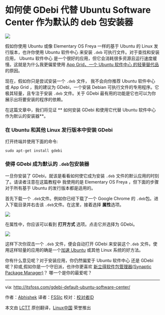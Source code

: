 如何使 GDebi 代替 Ubuntu Software Center 作为默认的 deb 包安装器
================================================================================
![](http://itsfoss.itsfoss.netdna-cdn.com/wp-content/uploads/2015/02/Make_GDebi_Default.jpeg)

假如你使用 Ubuntu 或像 Elementary OS Freya 一样的基于 Ubuntu 的 Linux 发行版本，也许你使用 Ubuntu 软件中心 来安装 `.deb` 可执行文件。对于查找和安装应用， Ubuntu 软件中心 是一个很好的应用，但它会消耗很多资源且运行速度缓慢。这就是为什么我更偏爱使用 [App Grid，一个 Ubuntu 软件中心 的轻量替代品][1] 的原因。

现在，假如你只是尝试安装一个 `.deb` 文件， 我不会向你推荐 Ubuntu 软件中心 或 App Grid ，我的建议为 GDebi，一个安装 Debian 可执行文件的专用程序。它极其轻量，且专注于安装 `.deb` 文件。关于 GDebi 最有用的功能是它也可以为你展示出将要安装的程序的依赖。

在这篇文章中，我们将见证 ** 如何安装 GDebi 和使用它代替 Ubuntu 软件中心 作为默认的安装器**。

### 在 Ubuntu 和其他 Linux 发行版本中安装 GDebi ###

打开终端并使用下面的命令:

    sudo apt-get install gdebi

### 使得 GDebi 成为默认的 `.deb`包安装器  ###

一旦你安装了 GDebi，就该是看看如何使它成为安装 `.deb` 文件的默认应用的时刻了。请读者注意在这篇教程中 我使用的是 Elementary OS Freya ，但下面的步骤对于所有基于 Ubuntu 的发行版本都是适用的。

首先下载一个 `.deb`文件。例如你已经下载了一个 Google Chrome 的 `.deb`包。进入下载目录并右击该 `.deb`文件。在这里，接着选择 **属性**选项。

![](http://itsfoss.itsfoss.netdna-cdn.com/wp-content/uploads/2015/02/GDebi_default.jpeg)

在属性中，你应该可以看到 **打开方式** 选项。点击它并选择为 GDebi。

![](http://itsfoss.itsfoss.netdna-cdn.com/wp-content/uploads/2015/02/GDebi_default_Ubuntu.jpeg)

这样下次你双击一个 `.deb` 文件，便会自动打开 GDebi 来安装这个`.deb` 文件。使用这样轻量的应用的确是一个[加速 Ubuntu][2] 或其他 Linux 系统的好方法。

你有什么意见呢？对于安装应用，你仍然偏爱于 Ubuntu 软件中心 还是 GDebi 呢？抑或,假如你是一个守旧派，也许你更喜欢 [新立得软件包管理器(Synaptic Package Manager)][3]？ 哪一个是你的最爱呢？

--------------------------------------------------------------------------------

via: http://itsfoss.com/gdebi-default-ubuntu-software-center/

作者：[Abhishek][a]
译者：[FSSlc](https://github.com/FSSlc)
校对：[校对者ID](https://github.com/校对者ID)

本文由 [LCTT](https://github.com/LCTT/TranslateProject) 原创翻译，[Linux中国](http://linux.cn/) 荣誉推出

[a]:http://itsfoss.com/author/abhishek/
[1]:http://itsfoss.com/app-grid-lighter-alternative-ubuntu-software-center/
[2]:http://itsfoss.com/speed-up-ubuntu-1310/
[3]:http://www.nongnu.org/synaptic/
